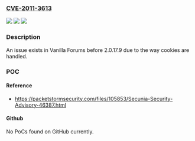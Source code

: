 ### [CVE-2011-3613](https://cve.mitre.org/cgi-bin/cvename.cgi?name=CVE-2011-3613)
![](https://img.shields.io/static/v1?label=Product&message=Vanilla%20Forums&color=blue)
![](https://img.shields.io/static/v1?label=Version&message=n%2Fa&color=blue)
![](https://img.shields.io/static/v1?label=Vulnerability&message=cookie%20theft&color=brighgreen)

### Description

An issue exists in Vanilla Forums before 2.0.17.9 due to the way cookies are handled.

### POC

#### Reference
- https://packetstormsecurity.com/files/105853/Secunia-Security-Advisory-46387.html

#### Github
No PoCs found on GitHub currently.

